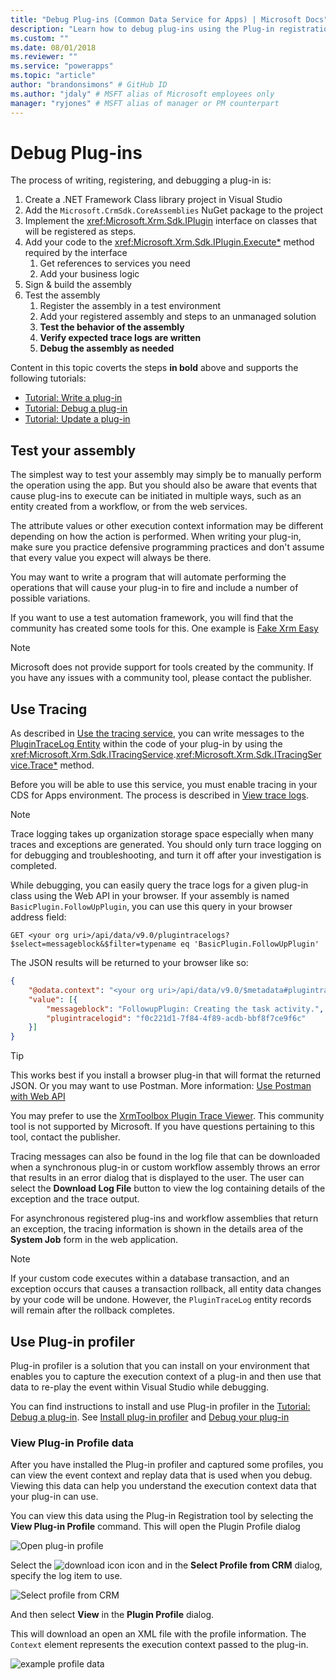 ```yaml
---
title: "Debug Plug-ins (Common Data Service for Apps) | Microsoft Docs" # Intent and product brand in a unique string of 43-59 chars including spaces
description: "Learn how to debug plug-ins using the Plug-in registration tool." # 115-145 characters including spaces. This abstract displays in the search result.
ms.custom: ""
ms.date: 08/01/2018
ms.reviewer: ""
ms.service: "powerapps"
ms.topic: "article"
author: "brandonsimons" # GitHub ID
ms.author: "jdaly" # MSFT alias of Microsoft employees only
manager: "ryjones" # MSFT alias of manager or PM counterpart
---
```

# Debug Plug-ins

The process of writing, registering, and debugging a plug-in is:

1. Create a .NET Framework Class library project in Visual Studio
1. Add the `Microsoft.CrmSdk.CoreAssemblies` NuGet package to the project
1. Implement the <xref:Microsoft.Xrm.Sdk.IPlugin> interface on classes that will be registered as steps.
1. Add your code to the <xref:Microsoft.Xrm.Sdk.IPlugin.Execute*> method required by the interface
    1. Get references to services you need
    1. Add your business logic
1. Sign & build the assembly
1. Test the assembly
    1. Register the assembly in a test environment
    1. Add your registered assembly and steps to an unmanaged solution
    1. **Test the behavior of the assembly**
    1. **Verify expected trace logs are written**
    1. **Debug the assembly as needed**

Content in this topic coverts the steps **in bold** above and supports the following tutorials:

- [Tutorial: Write a plug-in](tutorial-write-plug-in.md)
- [Tutorial: Debug a plug-in](tutorial-debug-plug-in.md)
- [Tutorial: Update a plug-in](tutorial-update-plug-in.md)

## Test your assembly

The simplest way to test your assembly may simply be to manually perform the operation using the app. But you should also be aware that events that cause plug-ins to execute can be initiated in multiple ways, such as an entity created from a workflow, or from the web services.

The attribute values or other execution context information may be different depending on how the action is performed. When writing your plug-in, make sure you practice defensive programming practices and don't assume that every value you expect will always be there.

You may want to write a program that will automate performing the operations that will cause your plug-in to fire and include a number of possible variations.

If you want to use a test automation framework, you will find that the community has created some tools for this. One example is [Fake Xrm Easy](https://dynamicsvalue.com/home)

> [!NOTE]
> Microsoft does not provide support for tools created by the community. If you have any issues with a community tool, please contact the publisher.

## Use Tracing

As described in [Use the tracing service](write-plug-in.md#use-the-tracing-service), you can write messages to the [PluginTraceLog Entity](reference/entities/plugintracelog.md) within the code of your plug-in by using the <xref:Microsoft.Xrm.Sdk.ITracingService>.<xref:Microsoft.Xrm.Sdk.ITracingService.Trace*> method.

Before you will be able to use this service, you must enable tracing in your CDS for Apps environment. The process is described in  [View trace logs](tutorial-write-plug-in.md#view-trace-logs).

> [!NOTE]
> Trace logging takes up organization storage space especially when many traces and exceptions are generated. You should only turn trace logging on for debugging and troubleshooting, and turn it off after your investigation is completed.

While debugging, you can easily query the trace logs for a given plug-in class using the Web API in your browser. If your assembly is named `BasicPlugin.FollowUpPlugin`, you can use this query in your browser address field:

`GET <your org uri>/api/data/v9.0/plugintracelogs?$select=messageblock&$filter=typename eq 'BasicPlugin.FollowUpPlugin'`

The JSON results will be returned to your browser like so:


```json
{
    "@odata.context": "<your org uri>/api/data/v9.0/$metadata#plugintracelogs(messageblock)",
    "value": [{
        "messageblock": "FollowupPlugin: Creating the task activity.",
        "plugintracelogid": "f0c221d1-7f84-4f89-acdb-bbf8f7ce9f6c"
    }]
}
```

> [!TIP]
> This works best if you install a browser plug-in that will format the returned JSON. Or you may want to use Postman. More information: [Use Postman with Web API](/dynamics365/customer-engagement/developer/webapi/use-postman-web-api)
> 
> You may prefer to use the [XrmToolbox Plugin Trace Viewer](https://www.xrmtoolbox.com/plugins/Cinteros.XrmToolBox.PluginTraceViewer/). This community tool is not supported by Microsoft. If you have questions pertaining to this tool, contact the publisher.

Tracing messages can also be found in the log file that can be downloaded when a synchronous plug-in or custom workflow assembly throws an error that results in an error dialog that is displayed to the user. The user can select the **Download Log File** button to view the log containing details of the exception and the trace output.

For asynchronous registered plug-ins and workflow assemblies that return an exception, the tracing information is shown in the details area of the **System Job** form in the web application.

> [!NOTE]
> If your custom code executes within a database transaction, and an exception occurs that causes a transaction rollback, all entity data changes by your code will be undone. However, the `PluginTraceLog` entity records will remain after the rollback completes.

## Use Plug-in profiler

Plug-in profiler is a solution that you can install on your environment that enables you to capture the execution context of a plug-in and then use that data to re-play the event within Visual Studio while debugging.

You can find instructions to install and use Plug-in profiler in the [Tutorial: Debug a plug-in](tutorial-debug-plug-in.md). See [Install plug-in profiler](tutorial-debug-plug-in.md#install-plug-in-profiler) and [Debug your plug-in](tutorial-debug-plug-in.md#debug-your-plug-in)

### View Plug-in Profile data

After you have installed the Plug-in profiler and captured some profiles, you can view the event context and replay data that is used when you debug. Viewing this data can help you understand the execution context data that your plug-in can use.

You can view this data using the Plug-in Registration tool by selecting the **View Plug-in Profile** command. This will open the Plugin Profile dialog

![Open plug-in profile](media/view-plug-in-profile.png)

Select the ![download icon](media/prt-down-arrow-icon.png) icon and in the **Select Profile from CRM** dialog, specify the log item to use.

![Select profile from CRM](media/prt-select-profile-from-crm.png)

And then select **View** in the **Plugin Profile** dialog.

This will download an open an XML file with the profile information. The `Context` element represents the execution context passed to the plug-in.

![example profile data](media/prt-example-profile-data.png)



<!-- 
TODO Pri 2

We documented these previously at https://docs.microsoft.com/en-us/dynamics365/customer-engagement/developer/analyze-plugin-performance#run-the-plug-in-profiler-standalone

This content simply elaborates on the parameters displayed with /?

However, 
1. I understand the parameters may be out of date
2. We need to provide a use case scenario for this
    - Why would someone do this?
    - What are useful parameters in a scenario that doesn't use the developer toolkit?

### Run Plug-in Profiler from a command window

The profiler can be executed from a Command Prompt window independent of the Plug-in Registration tool. 

1. Open a Command Prompt window and set the working directory to the folder where you downloaded the Plug-in registration tool.
1. Type the command `PluginProfiler.Debugger.exe` passing in the parameters below

|parameter|short-cut|description|
|--|--|--|
|`/nologo`||Suppresses the banner.|
|`/url:`*&lt;url&gt;*||A url or path to the organization service endpoint to use when calling an IOrganizationService instance (not required for replay operations).|
|`/file:`*&lt;filename&gt;*|`/f:`|The path to the debugging log file. |
|`/assembly:`*&lt;path&gt;*|`/a:`|Path to the plug-in assembly to be executed. |
|`/type:`*&lt;typename&gt;*|`/t:`|Plug-in type that should be instantiated with this profile.|
|`/username:`*&lt;username&gt;*|`/u:`|Username of an administrator to use when connecting to the server.|
|`/password:`*&lt;password&gt;*|`/p:`|Password of an administrator to use when connecting to the server. |
|`/domain:`*&lt;domain&gt;*|`/d:`|Domain of an administrator to use when connecting to the server. |
|`/operation:`*&lt;operation type&gt;*|`/o:`|Type of operation being executed: `Replay`, `Debug`, `Enable`, or `Remove`.|
|`/isolation:`*&lt;mode&gt;*|`/i:`|Isolation Mode: `None` or `Sandbox`.|
|`/id:`*&lt;id&gt;*||Id of the profiled operation or operation to be profiled.*|
|`/name:`*&lt;name&gt;*|`/n:`|Name of the profiled operation or operation to be profiled.*|
|`/profiledoperation:`*&lt;type&gt;*|`/po:`| Type of operation to be profiled `Plugin` or `WorkflowActivity`.*|
|`/workflowstep:`*&lt;step name&gt;*|`/wfs:`|One or more ids for the custom activity steps in the workflow.*|
|`/key:`*&lt;path&gt;*||File name to the key that should be used when building an instrumented assembly (Only required when enabling/disabling profiling for workflows).|
|`/persist`||Indicates that the profile should be persisted.*|
|`/persistkey:`*&lt;key&gt;*|`/x:`|Session key to be used when serializing the profile to an entity.*|
|`/maxiterations:`*&lt;number&gt;*|`/max:`|Number of times the plug-in should be profiled before profiling is disabled.*|
|`/excludesecure`||Indicates that secure information should be excluded when generating profile.*|
|`/help`|`/?`|Show this usage message.|
|`/connectionname:`*&lt;name&gt;*|`/connname:`|App name to use the connection profile from.|
|`/connectionprofilename:`*&lt;name&gt;*|`/connprofile:`|Profile Name to use.|
|`/secureconfiguration:`*&lt;config&gt;*|`/sconfig:`|Secure Configuration.|
|`/unsecureconfiguration:`*&lt;config&gt;*|`/uconfig:`|Unsecure Configuration.|
|`/debugprofileid:`*&lt;id&gt;*||ID of the Debugging Profile from CRM to load|

*Only required when enabling/disabling profiling 

-->


